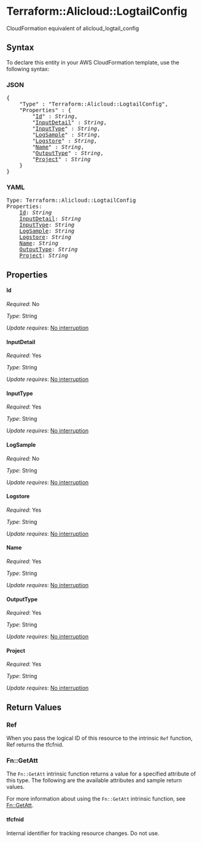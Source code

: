 # Terraform::Alicloud::LogtailConfig

CloudFormation equivalent of alicloud_logtail_config

## Syntax

To declare this entity in your AWS CloudFormation template, use the following syntax:

### JSON

<pre>
{
    "Type" : "Terraform::Alicloud::LogtailConfig",
    "Properties" : {
        "<a href="#id" title="Id">Id</a>" : <i>String</i>,
        "<a href="#inputdetail" title="InputDetail">InputDetail</a>" : <i>String</i>,
        "<a href="#inputtype" title="InputType">InputType</a>" : <i>String</i>,
        "<a href="#logsample" title="LogSample">LogSample</a>" : <i>String</i>,
        "<a href="#logstore" title="Logstore">Logstore</a>" : <i>String</i>,
        "<a href="#name" title="Name">Name</a>" : <i>String</i>,
        "<a href="#outputtype" title="OutputType">OutputType</a>" : <i>String</i>,
        "<a href="#project" title="Project">Project</a>" : <i>String</i>
    }
}
</pre>

### YAML

<pre>
Type: Terraform::Alicloud::LogtailConfig
Properties:
    <a href="#id" title="Id">Id</a>: <i>String</i>
    <a href="#inputdetail" title="InputDetail">InputDetail</a>: <i>String</i>
    <a href="#inputtype" title="InputType">InputType</a>: <i>String</i>
    <a href="#logsample" title="LogSample">LogSample</a>: <i>String</i>
    <a href="#logstore" title="Logstore">Logstore</a>: <i>String</i>
    <a href="#name" title="Name">Name</a>: <i>String</i>
    <a href="#outputtype" title="OutputType">OutputType</a>: <i>String</i>
    <a href="#project" title="Project">Project</a>: <i>String</i>
</pre>

## Properties

#### Id

_Required_: No

_Type_: String

_Update requires_: [No interruption](https://docs.aws.amazon.com/AWSCloudFormation/latest/UserGuide/using-cfn-updating-stacks-update-behaviors.html#update-no-interrupt)

#### InputDetail

_Required_: Yes

_Type_: String

_Update requires_: [No interruption](https://docs.aws.amazon.com/AWSCloudFormation/latest/UserGuide/using-cfn-updating-stacks-update-behaviors.html#update-no-interrupt)

#### InputType

_Required_: Yes

_Type_: String

_Update requires_: [No interruption](https://docs.aws.amazon.com/AWSCloudFormation/latest/UserGuide/using-cfn-updating-stacks-update-behaviors.html#update-no-interrupt)

#### LogSample

_Required_: No

_Type_: String

_Update requires_: [No interruption](https://docs.aws.amazon.com/AWSCloudFormation/latest/UserGuide/using-cfn-updating-stacks-update-behaviors.html#update-no-interrupt)

#### Logstore

_Required_: Yes

_Type_: String

_Update requires_: [No interruption](https://docs.aws.amazon.com/AWSCloudFormation/latest/UserGuide/using-cfn-updating-stacks-update-behaviors.html#update-no-interrupt)

#### Name

_Required_: Yes

_Type_: String

_Update requires_: [No interruption](https://docs.aws.amazon.com/AWSCloudFormation/latest/UserGuide/using-cfn-updating-stacks-update-behaviors.html#update-no-interrupt)

#### OutputType

_Required_: Yes

_Type_: String

_Update requires_: [No interruption](https://docs.aws.amazon.com/AWSCloudFormation/latest/UserGuide/using-cfn-updating-stacks-update-behaviors.html#update-no-interrupt)

#### Project

_Required_: Yes

_Type_: String

_Update requires_: [No interruption](https://docs.aws.amazon.com/AWSCloudFormation/latest/UserGuide/using-cfn-updating-stacks-update-behaviors.html#update-no-interrupt)

## Return Values

### Ref

When you pass the logical ID of this resource to the intrinsic `Ref` function, Ref returns the tfcfnid.

### Fn::GetAtt

The `Fn::GetAtt` intrinsic function returns a value for a specified attribute of this type. The following are the available attributes and sample return values.

For more information about using the `Fn::GetAtt` intrinsic function, see [Fn::GetAtt](https://docs.aws.amazon.com/AWSCloudFormation/latest/UserGuide/intrinsic-function-reference-getatt.html).

#### tfcfnid

Internal identifier for tracking resource changes. Do not use.

